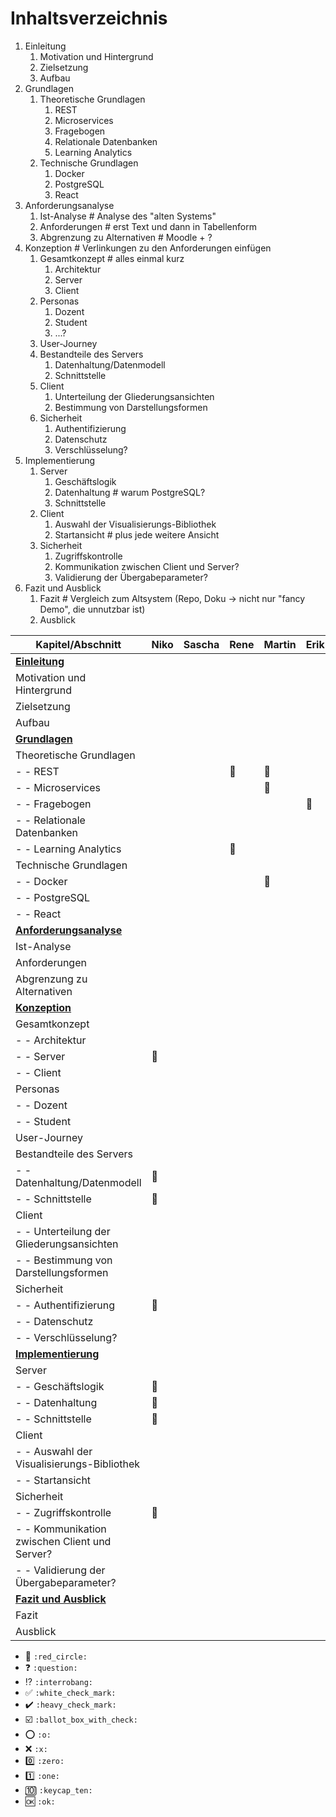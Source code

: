 # Inhaltsverzeichnis

1. Einleitung
   1. Motivation und Hintergrund
   1. Zielsetzung
   1. Aufbau
1. Grundlagen
   1. Theoretische Grundlagen
      1. REST
      1. Microservices
      1. Fragebogen
      1. Relationale Datenbanken
      1. Learning Analytics
   1. Technische Grundlagen
      1. Docker
      1. PostgreSQL
      1. React
1. Anforderungsanalyse
   1. Ist-Analyse # Analyse des "alten Systems"
   1. Anforderungen # erst Text und dann in Tabellenform
   1. Abgrenzung zu Alternativen # Moodle + ?
1. Konzeption # Verlinkungen zu den Anforderungen einfügen
   1. Gesamtkonzept # alles einmal kurz
      1. Architektur
      1. Server
      1. Client
   1. Personas
      1. Dozent
      1. Student
      1. ...?
   1. User-Journey
   1. Bestandteile des Servers
      1. Datenhaltung/Datenmodell
      2. Schnittstelle
   1. Client
      1. Unterteilung der Gliederungsansichten
      1. Bestimmung von Darstellungsformen
   1. Sicherheit
      1. Authentifizierung
      1. Datenschutz
      1. Verschlüsselung?
1. Implementierung
   1. Server
      1. Geschäftslogik
      1. Datenhaltung # warum PostgreSQL?
      1. Schnittstelle
   1. Client
      1. Auswahl der Visualisierungs-Bibliothek
      1. Startansicht # plus jede weitere Ansicht
   1. Sicherheit
      1. Zugriffskontrolle
      1. Kommunikation zwischen Client und Server?
      1. Validierung der Übergabeparameter?
1. Fazit und Ausblick
   1. Fazit # Vergleich zum Altsystem (Repo, Doku -> nicht nur "fancy Demo", die unnutzbar ist)
   1. Ausblick

Kapitel/Abschnitt | Niko | Sascha | Rene | Martin | Erik | Julian | Kommentar
--- | --- | --- | --- | --- | --- | --- | ---
**<u>Einleitung</u>**                         | | | | | | |
Motivation und Hintergrund                    | | | | | | |
Zielsetzung                                   | | | | | | |
Aufbau                                        | | | | | | |
**<u>Grundlagen</u>**                         | | | | | | |
Theoretische Grundlagen                       | | | | | | |
- - REST                                      | | | :red_circle: | :red_circle: | | |
- - Microservices                             | | | | :red_circle: | | |
- - Fragebogen                                | | | | | :red_circle: | |
- - Relationale Datenbanken                   | | | | | | |
- - Learning Analytics                        | | | :red_circle: | | | |
Technische Grundlagen                         | | | | | | |
- - Docker                                    | | | | :red_circle: | | |
- - PostgreSQL                                | | | | | | |
- - React                                     | | | | | | |
**<u>Anforderungsanalyse</u>**                | | | | | | |
Ist-Analyse                                   | | | | | | |
Anforderungen                                 | | | | | | |
Abgrenzung zu Alternativen                    | | | | | | |
**<u>Konzeption</u>**                         | | | | | | |
Gesamtkonzept                                 | | | | | | |
- - Architektur                               | | | | | | |
- - Server                                    | :red_circle: | | | | | |
- - Client                                    | | | | | | |
Personas                                      | | | | | | |
- - Dozent                                    | | | | | | |
- - Student                                   | | | | | | |
User-Journey                                  | | | | | | |
Bestandteile des Servers                      | | | | | | |
- - Datenhaltung/Datenmodell                  | :red_circle: | | | | | |
- - Schnittstelle                             | :red_circle: | | | | | |
Client                                        | | | | | | |
- - Unterteilung der Gliederungsansichten     | | | | | | |
- - Bestimmung von Darstellungsformen         | | | | | | |
Sicherheit                                    | | | | | | |
- - Authentifizierung                         | :red_circle: | | | | | |
- - Datenschutz                               | | | | | | |
- - Verschlüsselung?                          | | | | | | |
**<u>Implementierung</u>**                    | | | | | | |
Server                                        | | | | | | |
- - Geschäftslogik                            | :red_circle: | | | | | |
- - Datenhaltung                              | :red_circle: | | | | | |
- - Schnittstelle                             | :red_circle: | | | | | |
Client                                        | | | | | | |
- - Auswahl der Visualisierungs-Bibliothek    | | | | | | |
- - Startansicht                              | | | | | | |
Sicherheit                                    | | | | | | |
- - Zugriffskontrolle                         | :red_circle: | | | | | |
- - Kommunikation zwischen Client und Server? | | | | | | |
- - Validierung der Übergabeparameter?        | | | | | | |
**<u>Fazit und Ausblick</u>**                 | | | | | | |
Fazit                                         | | | | | | |
Ausblick                                      | | | | | | |

- :red_circle: `:red_circle:`
- :question: `:question:`
- :interrobang: `:interrobang:`
- :white_check_mark: `:white_check_mark:`
- :heavy_check_mark: `:heavy_check_mark:`
- :ballot_box_with_check: `:ballot_box_with_check:`
- :o: `:o:`
- :x: `:x:`
- :zero: `:zero:`
- :one: `:one:`
- :keycap_ten: `:keycap_ten:`
- :ok: `:ok:`